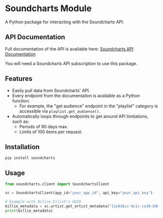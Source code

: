 # Soundcharts Module

A Python package for interacting with the Soundcharts API.

## API Documentation

Full documentation of the API is available here: [Soundcharts API Documentation](https://doc.api.soundcharts.com/api/v2/doc)

You will need a Soundcharts API subscription to use this package.

## Features

- Easily pull data from Soundcharts' API.
- Every endpoint from the documentation is available as a Python function.
  - For example, the "get audience" endpoint in the "playlist" category is accessible via `playlist.get_audience()`.
- Automatically loops through endpoints to get around API limitations, such as:
  - Periods of 90 days max.
  - Limits of 100 items per request.

## Installation

`pip install soundcharts`

## Usage

```python
from soundcharts.client import SoundchartsClient

sc = SoundchartsClient(app_id="your_app_id", api_key="your_api_key")

# Example with Billie Eilish's UUID
billie_metadata = sc.artist.get_artist_metadata("11e81bcc-9c1c-ce38-b96b-a0369fe50396")
print(billie_metadata)
```
